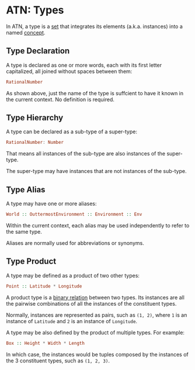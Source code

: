 # ATN: Types

In ATN, a type is a [set](https://en.wikipedia.org/wiki/Set_(mathematics)) that integrates its elements (a.k.a. instances) into a named [concept](https://en.wikipedia.org/wiki/Concept).

## Type Declaration

A type is declared as one or more words, each with its first letter capitalized, all joined without spaces between them:


```haskell
RationalNumber
```

As shown above, just the name of the type is suffcient to have it known in the current context. No definition is required.

## Type Hierarchy

A type can be declared as a sub-type of a super-type:

```haskell
RationalNumber: Number
```

That means all instances of the sub-type are also instances of the super-type.

The super-type may have instances that are not instances of the sub-type.

## Type Alias

A type may have one or more aliases:

```haskell
World :: OuttermostEnvironment :: Environment :: Env
```

Within the current context, each alias may be used independently to refer to the same type.

Aliases are normally used for abbreviations or synonyms.

## Type Product

A type may be defined as a product of two other types:

```haskell
Point :: Latitude * Longitude
```

A product type is a [binary relation](https://en.wikipedia.org/wiki/Binary_relation) between two types. Its instances are all the pairwise combinations of all the instances of the constituent types.

Normally, instances are represented as pairs, such as `(1, 2)`, where `1` is an instance of `Latitude` and `2` is an instance of `Longitude`.

A type may be also defined by the product of multiple types. For example:

```haskell
Box :: Height * Width * Length
```

In which case, the instances would be tuples composed by the instances of the 3 constituent types, such as `(1, 2, 3)`.
